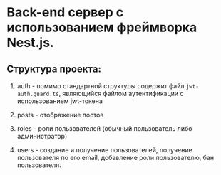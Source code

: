 # Back-end сервер с использованием фреймворка Nest.js. 

## Структура проекта:

1. auth - помимо стандартной структуры содержит файл `jwt-auth.guard.ts`, являющийся файлом аутентификации с использованием jwt-токена

2. posts - отображение постов

3. roles - роли пользователей (обычный пользователь либо администратор)

4. users - создание и получение пользователей, получение пользователя по его email, добавление роли пользователю, бан пользователя.

